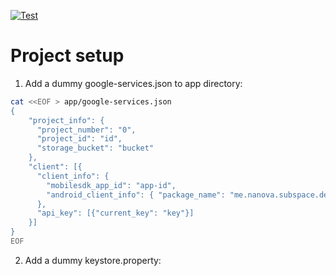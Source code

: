 [![Test](https://github.com/kid1412621/subspace/actions/workflows/test.yml/badge.svg)](https://github.com/kid1412621/subspace/actions/workflows/test.yml)

# Project setup

1. Add a dummy google-services.json to app directory:

```bash
cat <<EOF > app/google-services.json
{                                       
    "project_info": {
      "project_number": "0",
      "project_id": "id",
      "storage_bucket": "bucket"
    },                                               
    "client": [{
      "client_info": {
        "mobilesdk_app_id": "app-id",
        "android_client_info": { "package_name": "me.nanova.subspace.debug" }
      }, 
      "api_key": [{"current_key": "key"}]
    }]                                      
}
EOF
```

2. Add a dummy keystore.property:
